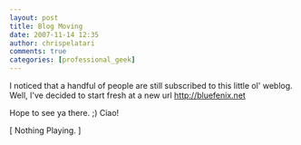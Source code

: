 ```yaml
---
layout: post
title: Blog Moving
date: 2007-11-14 12:35
author: chrispelatari
comments: true
categories: [professional_geek]
---
```


<p>I noticed that a handful of people are still subscribed to this little ol' 
weblog. Well, I've decided to start fresh at a new url <a href="http://bluefenix.net">http://bluefenix.net</a> </p>
<p>Hope to see ya there. ;) Ciao!</p>[ Nothing Playing. ] 
<p></p>
